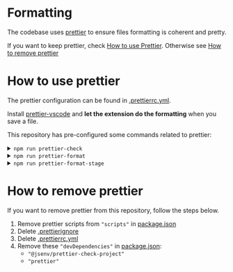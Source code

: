 # Formatting

The codebase uses [prettier](https://prettier.io) to ensure files formatting is coherent and pretty.

If you want to keep prettier, check [How to use Prettier](#How-to-use-prettier). Otherwise see [How to remove prettier](#How-to-remove-prettier)

# How to use prettier

The prettier configuration can be found in [.prettierrc.yml](../../.prettierrc.yml).

Install [prettier-vscode](https://marketplace.visualstudio.com/items?itemName=esbenp.prettier-vscode) and **let the extension do the formatting** when you save a file.

This repository has pre-configured some commands related to prettier:

<details>
  <summary><code>npm run prettier-check</code></summary>

Logs files matching and not matching prettier formatting.

![stuff](./prettier-check-terminal.png)

</details>

<details>
  <summary><code>npm run prettier-format</code></summary>

Format all files in the project.

![stuff](./prettier-format-terminal.png)

</details>

<details>
  <summary><code>npm run prettier-format-stage</code></summary>

Format all files in the [git staging area](https://softwareengineering.stackexchange.com/a/119790)

![stuff](./prettier-format-stage-terminal.png)

</details>

# How to remove prettier

If you want to remove prettier from this repository, follow the steps below.

1. Remove prettier scripts from `"scripts"` in [package.json](../../package.json#L51)
2. Delete [.prettierignore](../../.prettierignore)
3. Delete [.prettierrc.yml](../../.prettierrc.yml)
4. Remove these `"devDependencies"` in [package.json](../../package.json#L71):
   - `"@jsenv/prettier-check-project"`
   - `"prettier"`
